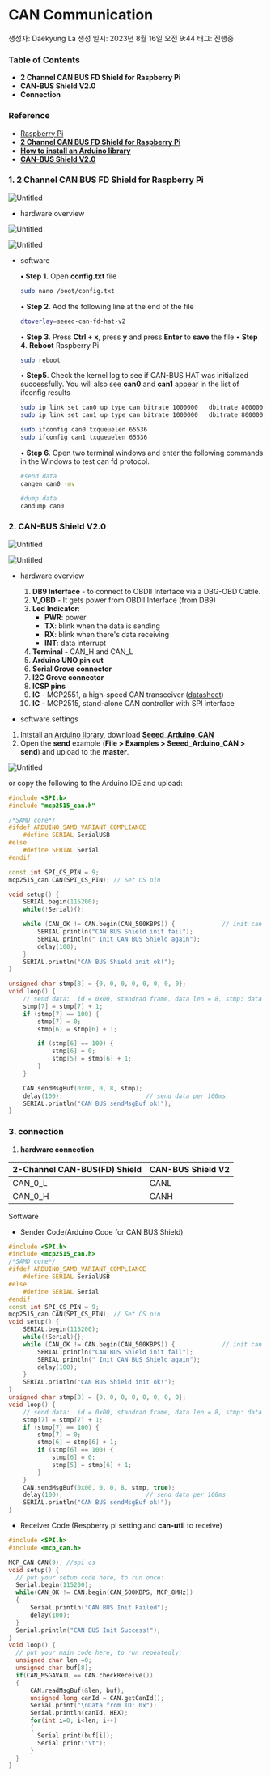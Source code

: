 # CAN Communication

생성자: Daekyung La
생성 일시: 2023년 8월 16일 오전 9:44
태그: 진행중

### ****Table of Contents****

- **2 Channel CAN BUS FD Shield for Raspberry Pi**
- **CAN-BUS Shield V2.0**
- **Connection**

### Reference

- [Raspberry Pi](https://pinout.xyz/pinout/pin3_gpio2/)
- **[2 Channel CAN BUS FD Shield for Raspberry Pi](https://wiki.seeedstudio.com/2-Channel-CAN-BUS-FD-Shield-for-Raspberry-Pi/)**
- **[How to install an Arduino library](https://wiki.seeedstudio.com/How_to_install_Arduino_Library/)**
- **[CAN-BUS Shield V2.0](https://wiki.seeedstudio.com/CAN-BUS_Shield_V2.0/)**

### 1.  **2 Channel CAN BUS FD Shield for Raspberry Pi**

![Untitled](CAN%20Communication%206b3f5eb435cc486eba6f4117370d457d/Untitled.png)

- hardware overview

![Untitled](CAN%20Communication%206b3f5eb435cc486eba6f4117370d457d/Untitled%201.png)

![Untitled](CAN%20Communication%206b3f5eb435cc486eba6f4117370d457d/Untitled%202.png)

- software
    
    **• Step 1.** Open **config.txt** file
    
    ```bash
    sudo nano /boot/config.txt
    ```
    
    • **Step 2**. Add the following line at the end of the file
    
    ```bash
    dtoverlay=seeed-can-fd-hat-v2
    ```
    
    • **Step 3**. Press **Ctrl + x**, press **y** and press **Enter** to **save** the file
    • **Step 4**. **Reboot** Raspberry Pi
    
    ```bash
    sudo reboot
    ```
    
    • **Step5**. Check the kernel log to see if CAN-BUS HAT was initialized successfully. You will also see **can0** and **can1** appear in the list of ifconfig results
    
    ```bash
    sudo ip link set can0 up type can bitrate 1000000   dbitrate 8000000 restart-ms 1000 berr-reporting on fd on
    sudo ip link set can1 up type can bitrate 1000000   dbitrate 8000000 restart-ms 1000 berr-reporting on fd on
    
    sudo ifconfig can0 txqueuelen 65536
    sudo ifconfig can1 txqueuelen 65536
    ```
    
    • **Step 6**. Open two terminal windows and enter the following commands in the Windows to test can fd protocol.
    
    ```bash
    #send data
    cangen can0 -mv
    ```
    
    ```bash
    #dump data
    candump can0
    ```
    

### 2. **CAN-BUS Shield V2.0**

![Untitled](CAN%20Communication%206b3f5eb435cc486eba6f4117370d457d/Untitled%203.png)

![Untitled](CAN%20Communication%206b3f5eb435cc486eba6f4117370d457d/Untitled%204.png)

- hardware overview
    1. **DB9 Interface** - to connect to OBDII Interface via a DBG-OBD Cable.
    2. **V_OBD** - It gets power from OBDII Interface (from DB9)
    3. **Led Indicator**:
        - **PWR**: power
        - **TX**: blink when the data is sending
        - **RX**: blink when there's data receiving
        - **INT**: data interrupt
    4. **Terminal** - CAN_H and CAN_L
    5. **Arduino UNO pin out**
    6. **Serial Grove connector**
    7. **I2C Grove connector**
    8. **ICSP pins**
    9. **IC** - MCP2551, a high-speed CAN transceiver ([datasheet](https://files.seeedstudio.com/wiki/CAN_BUS_Shield/resource/Mcp2551.pdf))
    10. **IC** - MCP2515, stand-alone CAN controller with SPI interface
    
- software settings
1. Intstall an  [Arduino library](https://wiki.seeedstudio.com/How_to_install_Arduino_Library/),  download **[Seeed_Arduino_CAN](https://github.com/Seeed-Studio/Seeed_Arduino_CAN)**
2. Open the **send** example (**File > Examples > Seeed_Arduino_CAN > send**) and upload to the **master**.

![Untitled](CAN%20Communication%206b3f5eb435cc486eba6f4117370d457d/Untitled%205.png)

or copy the following to the Arduino IDE and upload:

```cpp
#include <SPI.h>
#include "mcp2515_can.h"

/*SAMD core*/
#ifdef ARDUINO_SAMD_VARIANT_COMPLIANCE
    #define SERIAL SerialUSB
#else
    #define SERIAL Serial
#endif

const int SPI_CS_PIN = 9;
mcp2515_can CAN(SPI_CS_PIN); // Set CS pin

void setup() {
    SERIAL.begin(115200);
    while(!Serial){};

    while (CAN_OK != CAN.begin(CAN_500KBPS)) {             // init can bus : baudrate = 500k
        SERIAL.println("CAN BUS Shield init fail");
        SERIAL.println(" Init CAN BUS Shield again");
        delay(100);
    }
    SERIAL.println("CAN BUS Shield init ok!");
}

unsigned char stmp[8] = {0, 0, 0, 0, 0, 0, 0, 0};
void loop() {
    // send data:  id = 0x00, standrad frame, data len = 8, stmp: data buf
    stmp[7] = stmp[7] + 1;
    if (stmp[7] == 100) {
        stmp[7] = 0;
        stmp[6] = stmp[6] + 1;

        if (stmp[6] == 100) {
            stmp[6] = 0;
            stmp[5] = stmp[6] + 1;
        }
    }

    CAN.sendMsgBuf(0x00, 0, 8, stmp);
    delay(100);                       // send data per 100ms
    SERIAL.println("CAN BUS sendMsgBuf ok!");
}
```

### 3. connection

1. **hardware connection**

| 2-Channel CAN-BUS(FD) Shield | CAN-BUS Shield V2 |
| --- | --- |
| CAN_0_L | CANL |
| CAN_0_H | CANH |

Software

- Sender Code(Arduino Code for CAN BUS Shield)

```cpp
#include <SPI.h>
#include <mcp2515_can.h>
/*SAMD core*/
#ifdef ARDUINO_SAMD_VARIANT_COMPLIANCE
    #define SERIAL SerialUSB
#else
    #define SERIAL Serial
#endif
const int SPI_CS_PIN = 9;
mcp2515_can CAN(SPI_CS_PIN); // Set CS pin
void setup() {
    SERIAL.begin(115200);
    while(!Serial){};
    while (CAN_OK != CAN.begin(CAN_500KBPS)) {             // init can bus : baudrate = 500k
        SERIAL.println("CAN BUS Shield init fail");
        SERIAL.println(" Init CAN BUS Shield again");
        delay(100);
    }
    SERIAL.println("CAN BUS Shield init ok!");
}
unsigned char stmp[8] = {0, 0, 0, 0, 0, 0, 0, 0};
void loop() {
    // send data:  id = 0x00, standrad frame, data len = 8, stmp: data buf
    stmp[7] = stmp[7] + 1;
    if (stmp[7] == 100) {
        stmp[7] = 0;
        stmp[6] = stmp[6] + 1;
        if (stmp[6] == 100) {
            stmp[6] = 0;
            stmp[5] = stmp[6] + 1;
        }
    }
    CAN.sendMsgBuf(0x00, 0, 0, 8, stmp, true);
    delay(100);                       // send data per 100ms
    SERIAL.println("CAN BUS sendMsgBuf ok!");
}
```

- Receiver Code (Respberry pi setting and **can-util** to receive)

```cpp
#include <SPI.h>
#include <mcp_can.h>

MCP_CAN CAN(9); //spi cs
void setup() {
  // put your setup code here, to run once:
  Serial.begin(115200);
  while(CAN_OK != CAN.begin(CAN_500KBPS, MCP_8MHz))
  {
      Serial.println("CAN BUS Init Failed");
      delay(100);
  }
  Serial.println("CAN BUS Init Success!");
}
void loop() {
  // put your main code here, to run repeatedly:
  unsigned char len =0;
  unsigned char buf[8];
  if(CAN_MSGAVAIL == CAN.checkReceive())
  {
      CAN.readMsgBuf(&len, buf);
      unsigned long canId = CAN.getCanId();
      Serial.print("\nData from ID: 0x");
      Serial.println(canId, HEX);
      for(int i=0; i<len; i++)
      {
        Serial.print(buf[i]);
        Serial.print("\t");
      }
  }
}
```